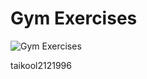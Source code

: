 # Gym Exercises
![Gym Exercises](https://user-images.githubusercontent.com/72439970/233637916-0cdcc38f-ea9d-4813-9da3-3ba1d2e001ff.png)

taikool2121996